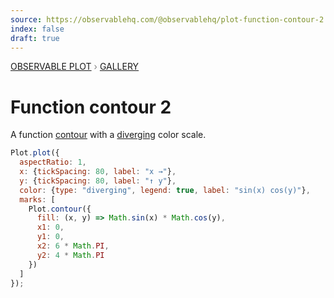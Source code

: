 ```yaml
---
source: https://observablehq.com/@observablehq/plot-function-contour-2
index: false
draft: true
---
```


<div style="color: grey; font: 13px/25.5px var(--sans-serif); text-transform: uppercase;"><h1 style="display: none;">Plot: Function contour 2</h1><a href="/plot">Observable Plot</a> › <a href="/@observablehq/plot-gallery">Gallery</a></div>

# Function contour 2

A function [contour](https://observablehq.com/plot/marks/contour) with a [diverging](https://observablehq.com/plot/features/scales#color-scale-options) color scale.

```js echo
Plot.plot({
  aspectRatio: 1,
  x: {tickSpacing: 80, label: "x →"},
  y: {tickSpacing: 80, label: "↑ y"},
  color: {type: "diverging", legend: true, label: "sin(x) cos(y)"},
  marks: [
    Plot.contour({
      fill: (x, y) => Math.sin(x) * Math.cos(y),
      x1: 0,
      y1: 0,
      x2: 6 * Math.PI,
      y2: 4 * Math.PI
    })
  ]
});
```
